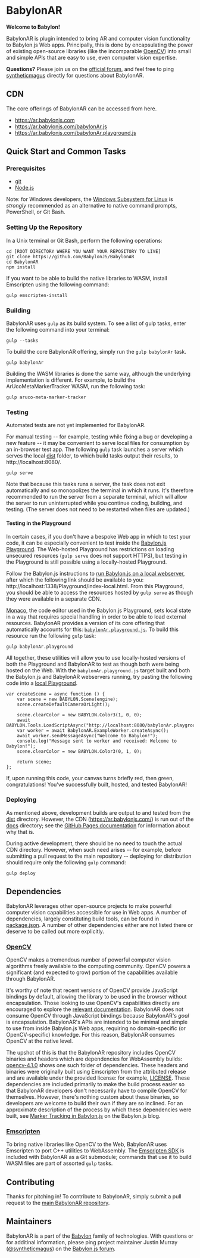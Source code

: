 # BabylonAR

**Welcome to Babylon!**

BabylonAR is plugin intended to bring AR and computer vision functionality to Babylon.js Web apps.
Principally, this is done by encapsulating the power of existing open-source libraries (like the 
incomparable [OpenCV](https://opencv.org/)) into small and simple APIs that are easy to use, even
computer vision expertise.

**Questions?** Please join us on the [official forum](https://forum.babylonjs.com/), and feel free
to ping [syntheticmagus](https://forum.babylonjs.com/u/syntheticmagus) directly for questions about
BabylonAR.

## CDN

The core offerings of BabylonAR can be accessed from here.

- https://ar.babylonjs.com
- https://ar.babylonjs.com/babylonAr.js
- https://ar.babylonjs.com/babylonAr.playground.js

## Quick Start and Common Tasks

### Prerequisites
- [git](https://git-scm.com/)
- [Node.js](https://nodejs.org)

Note: for Windows developers, the 
[Windows Subsystem for Linux](https://docs.microsoft.com/en-us/windows/wsl/install-win10) is 
*strongly* recommended as an alternative to native command prompts, PowerShell, or Git Bash.

### Setting Up the Repository

In a Unix terminal or Git Bash, perform the following operations:

```
cd [ROOT DIRECTORY WHERE YOU WANT YOUR REPOSITORY TO LIVE]
git clone https://github.com/BabylonJS/BabylonAR
cd BabylonAR
npm install
```

If you want to be able to build the native libraries to WASM, install Emscripten using the 
following command:

```
gulp emscripten-install
```

### Building

BabylonAR uses `gulp` as its build system. To see a list of gulp tasks, enter the following 
command into your terminal:

```
gulp --tasks
```

To build the core BabylonAR offering, simply run the `gulp babylonAr` task.

```
gulp babylonAr
```

Building the WASM libraries is done the same way, although the underlying implementation is 
different. For example, to build the ArUcoMetaMarkerTracker WASM, run the following task:

```
gulp aruco-meta-marker-tracker
```

### Testing

Automated tests are not yet implemented for BabylonAR.

For manual testing -- for example, testing while fixing a bug or developing a new feature -- 
it may be convenient to serve local files for consumption by an in-browser test app. The
following `gulp` task launches a server which serves the local [dist](dist) folder, to which 
build tasks output their results, to http://localhost:8080/.

```
gulp serve
```

Note that because this tasks runs a server, the task does not exit automatically and so 
monopolizes the terminal in which it runs. It's therefore recommended to run the server from
a separate terminal, which will allow the server to run uninterrupted while you continue
coding, building, and testing. (The server does not need to be restarted when files are 
updated.)

#### Testing in the Playground

In certain cases, if you don't have a bespoke Web app in which to test your code, it can be
especially convenient to test inside the [Babylon.js Playground](https://www.babylonjs-playground.com/).
The Web-hosted Playground has restrictions on loading unsecured resources (`gulp serve` does not 
support HTTPS), but testing in the Playground is still possible using a locally-hosted Playground.

Follow the Babylon.js instructions to 
[run Babylon.js on a local webserver](https://doc.babylonjs.com/how_to/how_to_start#webserver),
after which the following link should be available to you: 
http://localhost:1338/Playground/index-local.html. From this Playground, you should be able to
access the resources hosted by `gulp serve` as though they were available in a separate CDN.

[Monaco](https://github.com/Microsoft/monaco-editor), the code editor used in the Babylon.js
Playground, sets local state in a way that requires special handling in order to be able to
load external resources. BabylonAR provides a version of its core offering that automatically 
accounts for this: [`babylonAr.playground.js`](dist/babylonAr.playground.js). To build this resource
run the following `gulp` task:

```
gulp babylonAr.playground
```

All together, these utilities will allow you to use locally-hosted versions of both the Playground
and BabylonAR to test as though both were being hosted on the Web. With the `babylonAr.playground.js`
target built and both the Babylon.js and BabylonAR webservers running, try pasting the following 
code into a [local Playground](http://localhost:1338/Playground/index-local.html).

```
var createScene = async function () {
    var scene = new BABYLON.Scene(engine);
    scene.createDefaultCameraOrLight();

    scene.clearColor = new BABYLON.Color3(1, 0, 0);
    await BABYLON.Tools.LoadScriptAsync("http://localhost:8080/babylonAr.playground.js");
    var worker = await BabylonAR.ExampleWorker.createAsync();
    await worker.sendMessageAsync("Welcome to Babylon!");
    console.log("Message sent to worker and received: Welcome to Babylon!");
    scene.clearColor = new BABYLON.Color3(0, 1, 0);

    return scene;
};
```

If, upon running this code, your canvas turns briefly red, then green, congratulations! You've 
successfully built, hosted, and tested BabylonAR!

### Deploying

As mentioned above, development builds are output to and tested from the [dist](dist) directory.
However, the CDN (https://ar.babylonjs.com/) is run out of the [docs](docs) directory; see the
[GitHub Pages documentation](https://help.github.com/en/articles/configuring-a-publishing-source-for-github-pages)
for information about why that is.

During active development, there should be no need to touch the actual CDN directory. However,
when such need arises -- for example, before submitting a pull request to the main repository --
deploying for distribution should require only the following `gulp` command:

```
gulp deploy
```

## Dependencies

BabylonAR leverages other open-source projects to make powerful computer vision capabilities
accessible for use in Web apps. A number of dependencies, largely constituting build tools, can
be found in [package.json](package.json). A number of other dependencies either are not listed
there or deserve to be called out more explicitly.

### [OpenCV](https://opencv.org/)

OpenCV makes a tremendous number of powerful computer vision algorithms 
freely available to the computing community. OpenCV powers a significant (and expected to grow)
portion of the capabilities available through BabylonAR.

It's worthy of note that recent versions of OpenCV provide JavaScript bindings by default, 
allowing the library to be used in the browser without encapsulation. Those looking to use
OpenCV's capabilities directly are encouraged to explore the 
[relevant documentation](https://docs.opencv.org/4.1.0/d5/d10/tutorial_js_root.html). BabylonAR
does not consume OpenCV through JavaScript bindings because BabylonAR's *goal* is encapsulation.
BabylonAR's APIs are intended to be minimal and simple to use from inside Babylon.js Web apps,
requiring no domain-specific (or OpenCV-specific) knowledge. For this reason, BabylonAR consumes
OpenCV at the native level.

The upshot of this is that the BabylonAR repository includes OpenCV binaries and headers which 
are dependencies for WebAssembly builds: [opencv-4.1.0](src/cpp/aruco-meta-marker-tracker/extern/opencv-4.1.0)
shows one such folder of dependencies. These headers and binaries were originally built using 
Emscripten from the attributed release and are available under the provided license: for example,
[LICENSE](C:\repos\babylon\BabylonAR\src\cpp\aruco-meta-marker-tracker\extern\opencv-4.1.0). These
dependencies are included primarily to make the build process easier so that BabylonAR developers
don't necessarily have to compile OpenCV for themselves. However, there's nothing custom about 
these binaries, so developers are welcome to build their own if they are so inclined. For an
approximate description of the process by which these dependencies were built, see
[Marker Tracking in Babylon.js](https://medium.com/@babylonjs/marker-tracking-in-babylon-js-ce99490be1dd)
on the Babylon.js blog.

### [Emscripten](https://emscripten.org/)

To bring native libraries like OpenCV to the Web, BabylonAR uses Emscripten
to port C++ utilities to WebAssembly. The [Emscripten SDK](https://github.com/emscripten-core/emsdk)
is included with BabylonAR as a Git submodule; commands that use it to build WASM files are 
part of assorted `gulp` tasks.

## Contributing

Thanks for pitching in! To contribute to BabylonAR, simply submit a pull request to the 
[main BabylonAR repository](https://github.com/BabylonJS/BabylonAR).

## Maintainers

BabylonAR is a part of the [Babylon](https://www.babylonjs.com/) family of technologies.
With questions or for additinal information, please ping project maintainer Justin Murray 
([@syntheticmagus](https://twitter.com/syntheticmagus)) on the 
[Babylon.js forum](https://forum.babylonjs.com/u/syntheticmagus).
